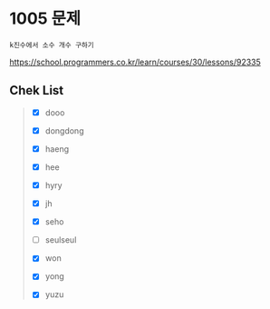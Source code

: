 # 1005 문제

```
k진수에서 소수 개수 구하기
```

https://school.programmers.co.kr/learn/courses/30/lessons/92335

## Chek List

> - [x] dooo
> 
> - [x] dongdong
> 
> - [x] haeng
> 
> - [x] hee
> 
> - [x] hyry
> 
> - [x] jh
> 
> - [x] seho
> 
> - [ ] seulseul
> 
> - [x] won
> 
> - [x] yong
> 
> - [x] yuzu